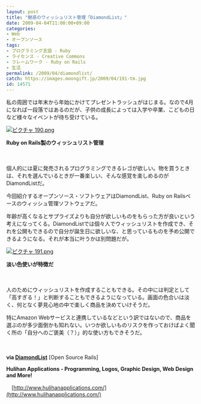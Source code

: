 ```yaml
---
layout: post
title: "魅惑のウィッシュリスト管理「DiamondList」"
date: 2009-04-04T21:00:00+09:00
categories:
- Web
- オープンソース
tags: 
- プログラミング言語 - Ruby
- ライセンス - Creative Commons
- フレームワーク - Ruby on Rails
- 生活
permalink: /2009/04/diamondlist/
catch: https://images.moongift.jp/2009/04/191-tm.jpg
id: 14571
---
```

私の周囲では年末から年始にかけてプレゼントラッシュがはじまる。なので4月になれば一段落ではあるのだが、子供の成長によっては入学や卒業、こどもの日など様々なイベントが待ち受けている。

  

[![ピクチャ 190.png](https://images.moongift.jp/2009/04/190-tm.jpg)](https://images.moongift.jp/2009/04/190.png)  
  
**Ruby on Rails製のウィッシュリスト管理**

  

　

  

個人的には夏に発売されるプログラミングできるレゴが欲しい。物を買うときは、それを選んでいるときが一番楽しい、そんな感覚を楽しめるのがDiamondListだ。

  

今回紹介するオープンソース・ソフトウェアはDiamondList、Ruby on Railsベースのウィッシュ管理ソフトウェアだ。

  
<!--more-->

年齢が高くなるとサプライズよりも自分が欲しいものをもらった方が良いという考えになってくる。DiamondListでは個々人でウィッシュリストを作成でき、それを公開もできるので自分が誕生日に欲しいな、と思っているものを予め公開できるようになる。それが本当に叶うかは別問題だが。

  

[![ピクチャ 191.png](https://images.moongift.jp/2009/04/191-tm.jpg)](https://images.moongift.jp/2009/04/191.png)  
  
**淡い色使いが特徴だ**

  

　

  

人のためにウィッシュリストを作成することもできる。その中には判定として「高すぎる！」と判断することもできるようになっている。画面の色合いは淡く、何となく夢見心地の中で楽しく商品を決めていけそうだ。

  

特にAmazon Webサービスと連携しているなどという訳ではないので、商品を選ぶのが多少面倒かも知れない。いつか欲しいものリスクを作っておけばよく聞く所の「自分へのご褒美（？）」的な使い方もできそうだ。

  

　

  

**via [DiamondList](http://www.opensourcerails.com/projects/52739-DiamondList)** [Open Source Rails]

  

**Hulihan Applications - Programming, Logos, Graphic Design, Web Design and More!**  
  
　[http://www.hulihanapplications.com/](http://www.hulihanapplications.com/)

  
